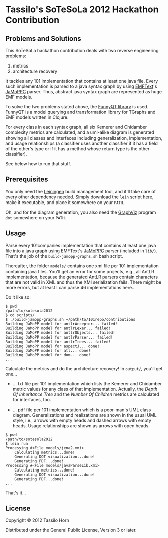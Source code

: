 # Tassilo's SoTeSoLa 2012 Hackathon Contribution

## Problems and Solutions

This SoTeSoLa hackathon contribution deals with two reverse engineering
problems:

  1. metrics
  2. architecture recovery

It tackles any 101 implementation that contains at least one java file.  Every
such implementation is parsed to a java syntax graph by using
[EMFText](http://www.emftext.org/index.php/EMFText)'s
[JaMoPPC](http://www.jamopp.org) parser.  Thus, abstract java syntax graph are
represented as huge EMF models.

To solve the two problems stated above, the
[FunnyQT library](https://github.com/jgralab/funnyqt) is used.  FunnyQT is a
model querying and transformation library for TGraphs and EMF models written in
Clojure.

For every class in each syntax graph, all six Kemerer and Chidamber complexity
metrics are calculated, and a uml-alike diagram is generated showing all
classes and interfaces including generalization, implementation, and usage
relationships (a classifier uses another classifier if it has a field of the
other's type or if it has a method whose return type is the other classifier).

See below how to run that stuff.

## Prerequisites

You only need the [Leiningen](http://leiningen.org) build management tool, and
it'll take care of every other dependency needed.  Simply download the `lein`
script [here](https://raw.github.com/technomancy/leiningen/preview/bin/lein),
make it executable, and place it somewhere on your `PATH`.

Oh, and for the diagram generation, you also need the
[GraphViz](http://www.graphviz.org/) program `dot` somewhere on your `PATH`.

## Usage

Parse every 101companies implementation that contains at least one java file
into a java graph using EMFText's [JaMoPPC](http://www.jamopp.org) parser
(included in `lib/`).  That's the job of the `build-jamopp-graphs.sh` bash
script.

Thereafter, the folder `models/` contains one xmi file per 101 implementation
containing java files.  You'll get an error for some projects, e.g., all AntLR
implementation, because the generated AntLR parsers contain characters that are
not valid in XML and thus the XMI serialization fails.  There might be more
errors, but at least I can parse 46 implementations here...

Do it like so:

```
$ pwd
/path/to/sotesola2012
$ cd scripts/
$ ./build-jamopp-graphs.sh ~/path/to/101repo/contributions
Building JaMoPP model for antlrAcceptor... failed!
Building JaMoPP model for antlrLexer... failed!
Building JaMoPP model for antlrObjects... failed!
Building JaMoPP model for antlrParser... failed!
Building JaMoPP model for antlrTrees... failed!
Building JaMoPP model for aspectJ... done!
Building JaMoPP model for atl... done!
Building JaMoPP model for dom... done!
...
```

Calculate the metrics and do the architecture recovery!  In `output/`, you'll
get one...

- ... txt file per 101 implementation which lists the Kemerer and Chidamber
  metric values for any class of that implementation.  Actually, the *Depth Of
  Inheritance Tree* and the *Number Of Children* metrics are calculated for
  interfaces, too.

- ... pdf file per 101 implementation which is a poor-man's UML class diagram.
  Generalizations and realizations are shown in the usual UML style, i.e.,
  arrows with empty heads and dashed arrows with empty heads.  Usage
  relationships are shown as arrows with open heads.

```
$ pwd
/path/to/sotesola2012
$ lein run
Processing #<File models/jena2.xmi>
    Calculating metrics...done!
    Generating DOT visualization...done!
    Generating PDF...done!
Processing #<File models/javaParseLib.xmi>
    Calculating metrics...done!
    Generating DOT visualization...done!
    Generating PDF...done!
...
```

That's it...

## License

Copyright © 2012 Tassilo Horn

Distributed under the General Public License, Version 3 or later.
